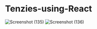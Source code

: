 # Tenzies-using-React

![Screenshot (135)](https://github.com/Sujitswain/Tenzies-using-React/assets/90376564/77fc564d-0b3b-4f26-8e47-719f30535531)
![Screenshot (136)](https://github.com/Sujitswain/Tenzies-using-React/assets/90376564/5b42e44e-6071-4d00-b208-33adfc120677)
